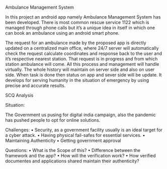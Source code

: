 Ambulance Management System

In this project an android app namely Ambulance Management System has been developed. There is most common rescue service 1122 which is managed through phone calls but it’s a unique idea in itself in which one can book an ambulance using an android smart phone.

The request for an ambulance made by the proposed app is directly updated on a
centralized main office, where 24/7 server will automatically check the request calculate coordinates and response back to the user and it’s respective nearest station. That request is in progress and from which station ambulance will come. All this process and management will handle virtually. The whole history will maintain on server side and also on user side. When task is done then status on app and sever side will be update. It develops for serving humanity in the situation of emergency by using precise and accurate results.


SCQ Analysis

Situation:
   
  The Government us pusing for digital india campaign, also the pandemic has pushed people to opt for online solutions.

   
Challenges:
    • Security, as a government facility usually is an ideal target for a cyber attack.
    • Having physical fail-safes for essential services.
    • Maintaining Authenticity
    • Getting government approval

Questions:
    • What is the Scope of this?
    • Difference between the framework and the app?
    • How will the verification work?
    • How verified documentes and applications shared maintain their authenticity?
      
